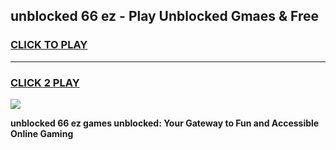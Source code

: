 
## unblocked 66 ez - Play Unblocked Gmaes & Free
<h3>
<a href="https://news.freeplayer.one?title=unblocked_66_ez&ref=16F">CLICK TO PLAY</a></h3>
<hr>

<h3>
<a href="https://news.freeplayer.one?title=unblocked_66_ez&ref=16F">CLICK 2 PLAY</a>
  
</h3>

<a href="https://news.freeplayer.one?title=unblocked_66_ez&ref=16F/"><img src="https://clearcache.store/games.png"></a>


**unblocked 66 ez games unblocked: Your Gateway to Fun and Accessible Online Gaming**
